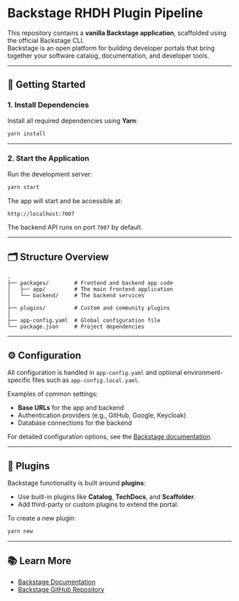 
# Backstage RHDH Plugin Pipeline

This repository contains a **vanilla Backstage application**, scaffolded using the official Backstage CLI.  
Backstage is an open platform for building developer portals that bring together your software catalog, documentation, and developer tools.

---

## 🚀 Getting Started

### 1. Install Dependencies
Install all required dependencies using **Yarn**:
```bash
yarn install
```

---

### 2. Start the Application
Run the development server:
```bash
yarn start
```

The app will start and be accessible at:
```
http://localhost:7007
```

The backend API runs on port `7007` by default.

---

## 🗂 Structure Overview

```
.
├── packages/        # Frontend and backend app code
│   ├── app/         # The main frontend application
│   └── backend/     # The backend services
│
├── plugins/         # Custom and community plugins
│
├── app-config.yaml  # Global configuration file
└── package.json     # Project dependencies
```

---

## ⚙️ Configuration
All configuration is handled in `app-config.yaml` and optional environment-specific files such as `app-config.local.yaml`.

Examples of common settings:
- **Base URLs** for the app and backend
- Authentication providers (e.g., GitHub, Google, Keycloak)
- Database connections for the backend

For detailed configuration options, see the [Backstage documentation](https://backstage.io/docs).

---

## 🧩 Plugins
Backstage functionality is built around **plugins**:
- Use built-in plugins like **Catalog**, **TechDocs**, and **Scaffolder**.
- Add third-party or custom plugins to extend the portal.

To create a new plugin:
```bash
yarn new
```

---

## 📚 Learn More
- [Backstage Documentation](https://backstage.io/docs)
- [Backstage GitHub Repository](https://github.com/backstage/backstage)

